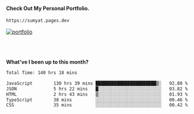 #### Check Out My Personal Portfolio.
````bash
https://sumyat.pages.dev
````

<a href='https://sumyat.pages.dev/'>
    <img src='https://user-images.githubusercontent.com/108873224/211860821-15c31441-8db7-4fb7-8537-28a0c11e9408.png' alt='portfolio' align='center' />
</a>


<br />
<br />


<br />
<br />

**What've I been up to this month?**

<!--START_SECTION:waka-->

```txt
Total Time: 140 hrs 18 mins

JavaScript        130 hrs 39 mins ███████████████████████▒░   92.80 %
JSON              5 hrs 22 mins   █░░░░░░░░░░░░░░░░░░░░░░░░   03.82 %
HTML              2 hrs 43 mins   ▒░░░░░░░░░░░░░░░░░░░░░░░░   01.93 %
TypeScript        38 mins         ░░░░░░░░░░░░░░░░░░░░░░░░░   00.46 %
CSS               35 mins         ░░░░░░░░░░░░░░░░░░░░░░░░░   00.42 %
```

<!--END_SECTION:waka-->




